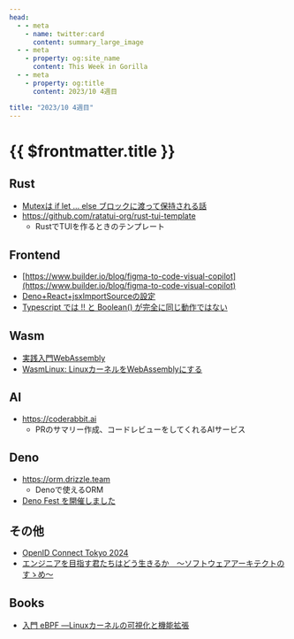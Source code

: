 ```yaml
---
head:
  - - meta
    - name: twitter:card
      content: summary_large_image
  - - meta
    - property: og:site_name
      content: This Week in Gorilla
  - - meta
    - property: og:title
      content: 2023/10 4週目

title: "2023/10 4週目"
---
```


# {{ $frontmatter.title }}

## Rust
- [Mutexは if let ... else ブロックに渡って保持される話](https://zenn.dev/skanehira/articles/2023-10-26-rust-if-let-mutex)
- https://github.com/ratatui-org/rust-tui-template
  - RustでTUIを作るときのテンプレート

## Frontend
- [https://www.builder.io/blog/figma-to-code-visual-copilot](https://www.builder.io/blog/figma-to-code-visual-copilot)
- [Deno+React+jsxImportSourceの設定](https://zenn.dev/anatoo/articles/bdd0afbffb02af)
- [Typescript では !! と Boolean() が完全に同じ動作ではない](https://zenn.dev/luvmini511/articles/c1903cca5ee018)

## Wasm
- [実践入門WebAssembly](https://nextpublishing.jp/book/17203.html)
- [WasmLinux: LinuxカーネルをWebAssemblyにする](https://zenn.dev/okuoku/articles/73c36d078790f4)

## AI
- https://coderabbit.ai
  - PRのサマリー作成、コードレビューをしてくれるAIサービス

## Deno
- https://orm.drizzle.team
  - Denoで使えるORM
- [Deno Fest を開催しました](https://blog.kt3k.org/deno_fest)

## その他
- [OpenID Connect Tokyo 2024](https://www.openid.or.jp/summit/2024/)
- [エンジニアを目指す君たちはどう生きるか　～ソフトウェアアーキテクトのすゝめ～](https://speakerdeck.com/rhumie/enziniawomu-zhi-sujun-tatihadousheng-kiruka)

## Books
- [入門 eBPF ―Linuxカーネルの可視化と機能拡張](https://www.amazon.co.jp/dp/481440056X)
